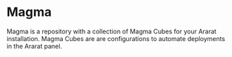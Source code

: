 # Magma
Magma is a repository with a collection of Magma Cubes for your Ararat installation. Magma Cubes are are configurations to automate deployments in the Ararat panel.
